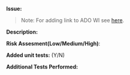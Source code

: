 

**Issue:** <Please describe the issue and add links to issue this is resolving>
> Note: For adding link to ADO WI see [here](https://learn.microsoft.com/en-us/azure/devops/boards/github/link-to-from-github?view=azure-devops).

**Description:** <Describe your changes here>

**Risk Assesment(Low/Medium/High)**: <Please add the reasoning for the risk assesment>

**Added unit tests:** (Y/N) <Please mark if unit tests were added or updated according changes>

**Additional Tests Performed:** <Add the list of tests Manual or Automated performed for your changes>